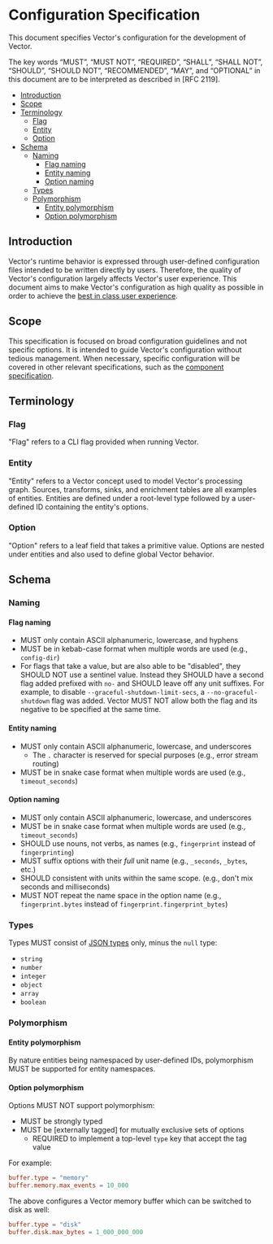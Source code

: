 # Configuration Specification

This document specifies Vector's configuration for the development of Vector.

The key words “MUST”, “MUST NOT”, “REQUIRED”, “SHALL”, “SHALL NOT”, “SHOULD”,
“SHOULD NOT”, “RECOMMENDED”, “MAY”, and “OPTIONAL” in this document are to be
interpreted as described in [RFC 2119].

- [Introduction](#introduction)
- [Scope](#scope)
- [Terminology](#terminology)
  - [Flag](#flag)
  - [Entity](#entity)
  - [Option](#option)
- [Schema](#schema)
  - [Naming](#naming)
    - [Flag naming](#flag-naming)
    - [Entity naming](#entity-naming)
    - [Option naming](#option-naming)
  - [Types](#types)
  - [Polymorphism](#polymorphism)
    - [Entity polymorphism](#entity-polymorphism)
    - [Option polymorphism](#option-polymorphism)

## Introduction

Vector's runtime behavior is expressed through user-defined configuration files
intended to be written directly by users. Therefore, the quality of Vector's
configuration largely affects Vector's user experience. This document aims to
make Vector's configuration as high quality as possible in order to achieve the
[best in class user experience][user_experience].

## Scope

This specification is focused on broad configuration guidelines and not specific
options. It is intended to guide Vector's configuration without tedious
management. When necessary, specific configuration will be covered in other
relevant specifications, such as the [component specification].

## Terminology

### Flag

"Flag" refers to a CLI flag provided when running Vector.

### Entity

"Entity" refers to a Vector concept used to model Vector's processing graph.
Sources, transforms, sinks, and enrichment tables are all examples of entities.
Entities are defined under a root-level type followed by a user-defined ID
containing the entity's options.

### Option

"Option" refers to a leaf field that takes a primitive value. Options are nested
under entities and also used to define global Vector behavior.

## Schema

### Naming

#### Flag naming

- MUST only contain ASCII alphanumeric, lowercase, and hyphens
- MUST be in kebab-case format when multiple words are used (e.g., `config-dir`)
- For flags that take a value, but are also able to be "disabled", they SHOULD NOT use a sentinel
  value. Instead they SHOULD have a second flag added prefixed with `no-` and SHOULD leave off any
  unit suffixes. For example, to disable `--graceful-shutdown-limit-secs`,
  a `--no-graceful-shutdown` flag was added. Vector MUST NOT allow both the flag and its negative to
  be specified at the same time.

#### Entity naming

- MUST only contain ASCII alphanumeric, lowercase, and underscores
  - The `.` character is reserved for special purposes (e.g., error stream routing)
- MUST be in snake case format when multiple words are used (e.g., `timeout_seconds`)

#### Option naming

- MUST only contain ASCII alphanumeric, lowercase, and underscores
- MUST be in snake case format when multiple words are used (e.g., `timeout_seconds`)
- SHOULD use nouns, not verbs, as names (e.g., `fingerprint` instead of `fingerprinting`)
- MUST suffix options with their _full_ unit name (e.g., `_seconds`, `_bytes`, etc.)
- SHOULD consistent with units within the same scope. (e.g., don't mix seconds and milliseconds)
- MUST NOT repeat the name space in the option name (e.g., `fingerprint.bytes` instead of `fingerprint.fingerprint_bytes`)

### Types

Types MUST consist of [JSON types] only, minus the `null` type:

- `string`
- `number`
- `integer`
- `object`
- `array`
- `boolean`

### Polymorphism

#### Entity polymorphism

By nature entities being namespaced by user-defined IDs, polymorphism MUST be
supported for entity namespaces.

#### Option polymorphism

Options MUST NOT support polymorphism:

- MUST be strongly typed
- MUST be [externally tagged] for mutually exclusive sets of options
  - REQUIRED to implement a top-level `type` key that accept the tag value

For example:

```toml
buffer.type = "memory"
buffer.memory.max_events = 10_000
```

The above configures a Vector memory buffer which can be switched to disk as
well:

```toml
buffer.type = "disk"
buffer.disk.max_bytes = 1_000_000_000
```

[component specification]: component.md
[external tagging]: https://docs.rs/serde_tagged/0.2.0/serde_tagged/ser/external/index.html
[json types]: http://json-schema.org/understanding-json-schema/reference/type.html
[user_experience]: ../USER_EXPERIENCE_DESIGN.md
